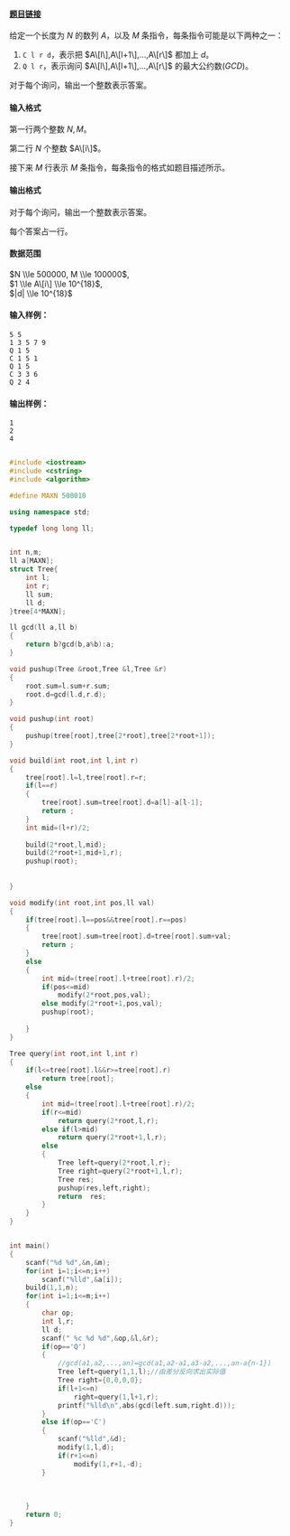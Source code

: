 #### [题目链接](https://www.acwing.com/problem/content/247/)


给定一个长度为 $N$ 的数列 $A$，以及 $M$ 条指令，每条指令可能是以下两种之一：

1.  `C l r d`，表示把 $A\[l\],A\[l+1\],…,A\[r\]$ 都加上 $d$。
2.  `Q l r`，表示询问 $A\[l\],A\[l+1\],…,A\[r\]$ 的最大公约数($GCD$)。

对于每个询问，输出一个整数表示答案。

#### 输入格式

第一行两个整数 $N,M$。

第二行 $N$ 个整数 $A\[i\]$。

接下来 $M$ 行表示 $M$ 条指令，每条指令的格式如题目描述所示。

#### 输出格式

对于每个询问，输出一个整数表示答案。

每个答案占一行。

#### 数据范围

$N \\le 500000, M \\le 100000$,  
$1 \\le A\[i\] \\le 10^{18}$,  
$|d| \\le 10^{18}$

#### 输入样例：

    5 5
    1 3 5 7 9
    Q 1 5
    C 1 5 1
    Q 1 5
    C 3 3 6
    Q 2 4
    

#### 输出样例：

    1
    2
    4


```cpp

#include <iostream>
#include <cstring>
#include <algorithm>

#define MAXN 500010

using namespace std;

typedef long long ll;


int n,m;
ll a[MAXN];
struct Tree{
    int l;
    int r;
    ll sum;
    ll d;
}tree[4*MAXN];

ll gcd(ll a,ll b)
{
    return b?gcd(b,a%b):a;
}

void pushup(Tree &root,Tree &l,Tree &r)
{
    root.sum=l.sum+r.sum;
    root.d=gcd(l.d,r.d);
}

void pushup(int root)
{
    pushup(tree[root],tree[2*root],tree[2*root+1]);
}

void build(int root,int l,int r)
{
    tree[root].l=l,tree[root].r=r;
    if(l==r)
    {
        tree[root].sum=tree[root].d=a[l]-a[l-1];
        return ;
    }
    int mid=(l+r)/2;
    
    build(2*root,l,mid);
    build(2*root+1,mid+1,r);
    pushup(root);
    
    
}

void modify(int root,int pos,ll val)
{
    if(tree[root].l==pos&&tree[root].r==pos)
    {
        tree[root].sum=tree[root].d=tree[root].sum+val;
        return ;
    }
    else
    {
        int mid=(tree[root].l+tree[root].r)/2;
        if(pos<=mid)
            modify(2*root,pos,val);
        else modify(2*root+1,pos,val);
        pushup(root);
        
    }
}

Tree query(int root,int l,int r)
{
    if(l<=tree[root].l&&r>=tree[root].r)
        return tree[root];
    else
    {
        int mid=(tree[root].l+tree[root].r)/2;
        if(r<=mid)
            return query(2*root,l,r);
        else if(l>mid)
            return query(2*root+1,l,r);
        else
        {
            Tree left=query(2*root,l,r);
            Tree right=query(2*root+1,l,r);
            Tree res;
            pushup(res,left,right);
            return  res;
        }
    }
}


int main()
{
    scanf("%d %d",&n,&m);
    for(int i=1;i<=n;i++)
        scanf("%lld",&a[i]);
    build(1,1,n);
    for(int i=1;i<=m;i++)
    {
        char op;
        int l,r;
        ll d;
        scanf(" %c %d %d",&op,&l,&r);
        if(op=='Q')
        {
            //gcd(a1,a2,...,an)=gcd(a1,a2-a1,a3-a2,...,an-a{n-1})
            Tree left=query(1,1,l);//由差分反向求出实际值
            Tree right={0,0,0,0};
            if(l+1<=n)
                right=query(1,l+1,r);
            printf("%lld\n",abs(gcd(left.sum,right.d)));
        }
        else if(op=='C')
        {
            scanf("%lld",&d);
            modify(1,l,d);
            if(r+1<=n)
                modify(1,r+1,-d);
        }
        
        
        
    }
    return 0;
}
```
